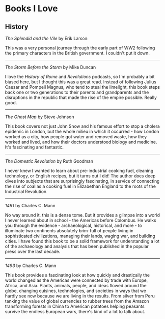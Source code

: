 Books I Love
============

History
-------

_The Splendid and the Vile_ by Erik Larson

This was a very personal journey through the early part of WW2 following the primary characters in the British government. I couldn't put it down.

---

_The Storm Before the Storm_ by Mike Duncan

I love the _History of Rome_ and _Revolutions_ podcasts, so I'm probably a bit biased here, but I thought this was a great read. Instead of following Julius Caesar and Pompeii Magnus, who tend to steal the limelight, this book steps back one or two generations to their parents and grandparents and the disruptions in the republic that made the rise of the empire possible. Really good.

---

_The Ghost Map_ by Steve Johnson

This book covers not just John Snow and his famous effort to stop a cholera epidemic in London, but the whole milieu in which it occurred - how London worked as a city, how people got water and removed waste, how they worked and lived, and how their doctors understood biology and medicine. It's fascinating and fantastic.

---

_The Domestic Revolution_ by Ruth Goodman

I never knew I wanted to learn about pre-industrial cooking fuel, cleaning technology, or English recipes, but it turns out I did! The author does deep dives into subjects that are surprisingly fascinating, in service of connecting the rise of coal as a cooking fuel in Elizabethan England to the roots of the Industrial Revolution.

---

_1491_ by Charles C. Mann

No way around it, this is a dense tome. But it provides a glimpse into a world I never learned about in school - the Americas before Colombus. He walks you through the evidence - archaeological, historical, and more - to illuminate two continents absolutely brim-full of people living in sophisticated civilizations, managing their lands, waging war, and building cities. I have found this book to be a solid framework for understanding a lot of the archaeology and analysis that has been published in the popular press over the last decade.

---

_1493_ by Charles C. Mann

This book provides a fascinating look at how quickly and drastically the world changed as the Americas were connected by trade with Europe, Africa, and Asia. Plants, animals, people, and ideas flowed around the globe, changing cuisines, technologies, and societies in ways that we hardly see now because we are living in the results. From silver from Peru tanking the value of global currencies to rubber trees from the Amazon transforming forests in China to American potatoes helping peasants survive the endless European wars, there's kind of a lot to talk about.
